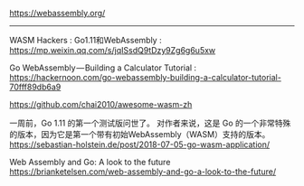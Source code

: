 https://webassembly.org/

---



WASM Hackers : Go1.11和WebAssembly : https://mp.weixin.qq.com/s/jqISsdQ9tDzy9Zg6g6u5xw


Go WebAssembly — Building a Calculator Tutorial : https://hackernoon.com/go-webassembly-building-a-calculator-tutorial-70fff89db6a9




https://github.com/chai2010/awesome-wasm-zh



一周前，Go 1.11 的第一个测试版问世了。 对作者来说，这是 Go 的一个非常特殊的版本，因为它是第一个带有初始WebAssembly（WASM）支持的版本。  
https://sebastian-holstein.de/post/2018-07-05-go-wasm-application/


Web Assembly and Go: A look to the future  
https://brianketelsen.com/web-assembly-and-go-a-look-to-the-future/